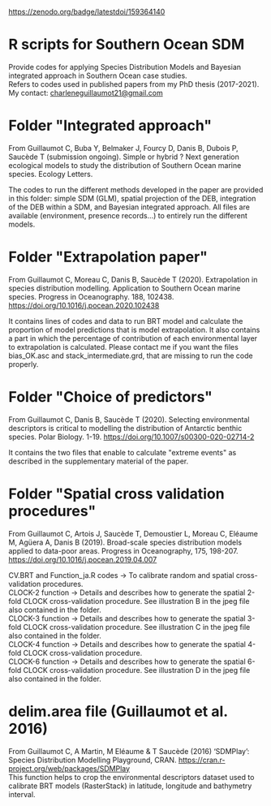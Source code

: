

https://zenodo.org/badge/latestdoi/159364140

# R scripts for Southern Ocean SDM
Provide codes for applying Species Distribution Models and Bayesian integrated approach in Southern Ocean case studies.  
Refers to codes used in published papers from my PhD thesis (2017-2021).
My contact: charleneguillaumot21@gmail.com

# Folder "Integrated approach" 
From Guillaumot C, Buba Y, Belmaker J, Fourcy D, Danis B, Dubois P, Saucède T (submission ongoing). Simple or hybrid ? Next generation ecological models to study the distribution of Southern Ocean marine species. Ecology Letters.

The codes to run the different methods developed in the paper are provided in this folder: simple SDM (GLM), spatial projection of the DEB, integration of the DEB within a SDM, and Bayesian integrated approach.
All files are available (environment, presence records...) to entirely run the different models.


# Folder "Extrapolation paper" 
From Guillaumot C, Moreau C, Danis B, Saucède T (2020). Extrapolation in species distribution modelling. Application to Southern Ocean marine species. Progress in Oceanography. 188, 102438. https://doi.org/10.1016/j.pocean.2020.102438

It contains lines of codes and data to run BRT model and calculate the proportion of model predictions that is model extrapolation. It also contains a part in which the percentage of contribution of each environmental layer to extrapolation is calculated. Please contact me if you want the files bias_OK.asc and stack_intermediate.grd, that are missing to run the code properly.


# Folder "Choice of predictors" 
From Guillaumot C, Danis B, Saucède T (2020). Selecting environmental descriptors is critical to modelling the distribution of Antarctic benthic species. Polar Biology. 1-19.
https://doi.org/10.1007/s00300-020-02714-2

It contains the two files that enable to calculate "extreme events" as described in the supplementary material of the paper.


# Folder "Spatial cross validation procedures"
From Guillaumot C, Artois J, Saucède T, Demoustier L, Moreau C, Eléaume M, Agüera A, Danis B (2019). Broad-scale species distribution models applied to data-poor areas. Progress in Oceanography, 175, 198-207. https://doi.org/10.1016/j.pocean.2019.04.007

CV.BRT and Function_ja.R codes
-> To calibrate random and spatial cross-validation procedures. <br>
CLOCK-2 function 
-> Details and describes how to generate the spatial 2-fold CLOCK cross-validation procedure. See illustration B in the jpeg file also contained in the folder. <br>
CLOCK-3 function 
-> Details and describes how to generate the spatial 3-fold CLOCK cross-validation procedure. See illustration C in the jpeg file also contained in the folder. <br>
CLOCK-4 function
-> Details and describes how to generate the spatial 4-fold CLOCK cross-validation procedure. <br>
CLOCK-6 function
-> Details and describes how to generate the spatial 6-fold CLOCK cross-validation procedure. See illustration D in the jpeg file also contained in the folder. <br>

# delim.area file (Guillaumot et al. 2016)
From Guillaumot C, A Martin, M Eléaume & T Saucède (2016) ‘SDMPlay’: Species Distribution Modelling Playground, CRAN. https://cran.r-project.org/web/packages/SDMPlay <br>
This function helps to crop the environmental descriptors dataset used to calibrate BRT models (RasterStack) in latitude, longitude and bathymetry interval.


